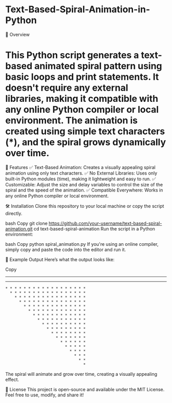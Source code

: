 # Text-Based-Spiral-Animation-in-Python

🚀 Overview
# This Python script generates a text-based animated spiral pattern using basic loops and print statements. It doesn't require any external libraries, making it compatible with any online Python compiler or local environment. The animation is created using simple text characters (*), and the spiral grows dynamically over time.

🎯 Features
✅ Text-Based Animation: Creates a visually appealing spiral animation using only text characters.
✅ No External Libraries: Uses only built-in Python modules (time), making it lightweight and easy to run.
✅ Customizable: Adjust the size and delay variables to control the size of the spiral and the speed of the animation.
✅ Compatible Everywhere: Works in any online Python compiler or local environment.

🛠️ Installation
Clone this repository to your local machine or copy the script directly.

bash
Copy
git clone https://github.com/your-username/text-based-spiral-animation.git
cd text-based-spiral-animation
Run the script in a Python environment:

bash
Copy
python spiral_animation.py
If you're using an online compiler, simply copy and paste the code into the editor and run it.

🎥 Example Output
Here’s what the output looks like:

Copy
* * * * * * * * * * * * * * * * * * * *
  * * * * * * * * * * * * * * * * * * *
    * * * * * * * * * * * * * * * * * *
      * * * * * * * * * * * * * * * * *
        * * * * * * * * * * * * * * * *
          * * * * * * * * * * * * * * *
            * * * * * * * * * * * * * *
              * * * * * * * * * * * * *
                * * * * * * * * * * * *
                  * * * * * * * * * * *
                    * * * * * * * * * *
                      * * * * * * * * *
                        * * * * * * * *
                          * * * * * * *
                            * * * * * *
                              * * * * *
                                * * * *
                                  * * *
                                    * *
                                      *
The spiral will animate and grow over time, creating a visually appealing effect.

📝 License
This project is open-source and available under the MIT License. Feel free to use, modify, and share it!
